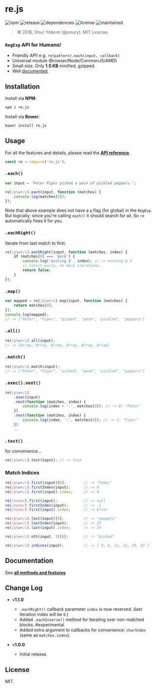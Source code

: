 # re.js

![npm](https://img.shields.io/npm/v/re.js.svg)
![release](https://img.shields.io/github/release/onury/re.svg)
![dependencies](https://david-dm.org/onury/re.svg)
![license](http://img.shields.io/npm/l/re.svg)
![maintained](https://img.shields.io/maintenance/yes/2016.svg)

> © 2016, Onur Yıldırım (@onury). MIT License.  

### `RegExp` API for Humans!  

- Friendly API! e.g. `re(pattern).each(input, callback)`
- Universal module (Browser/Node/CommonJS/AMD)
- Small size. Only **1.5 KB** minified, gzipped.
- Well [documented][docs].

## Installation

Install via **NPM**:
```sh
npm i re.js
```
Install via **Bower**:
```sh
bower install re.js
```

## Usage
For all the features and details, please read the [**API reference**][docs].
```js
const re = require('re.js');
```

### `.each()`

```js
var input = 'Peter Piper picked a peck of pickled peppers.';

re(/p\w+/i).each(input, function (matches) {
    console.log(matches[0]);
});
```
Note that above example does not have a `g` flag (for global) in the `RegExp`. But logically; since you're calling `each()` it should search for all. So `re` automatically fixes it for you.

### `.eachRight()`
Iterate from last match to first.

```js
re(/p\w+/i).eachRight(input, function (matches, index) {
    if (matches[0] === 'peck') {
        console.log('exiting @', index); // —> exiting @ 3
        // return early, no more iterations..
        return false;
    }
});
```

### `.map()`

```js
var mapped = re(/p\w+/i).map(input, function (matches) {
    return matches[0];
});
console.log(mapped);
// —> ["Peter", "Piper", "picked", "peck", "pickled", "peppers"]
```

### `.all()`

```js
re(/p\w+/i).all(input);
// —> [Array, Array, Array, Array, Array, Array]
```

### `.match()`

```js
re(/p\w+/i).match(input);
// —> ["Peter", "Piper", "picked", "peck", "pickled", "peppers"]
```

### `.exec().next()`

```js
re(/p\w+/i)
    .exec(input)
    .next(function (matches, index) {
        console.log(index + ':', matches[0]); // —> 0: "Peter"
    })
    .next(function (matches, index) {
        console.log(index, ':', matches[0]); // —> 1: "Piper"
    })
    ..
```

### `.test()`
for convenience...
```js
re(/p\w+/i).test(input); // —> true
```

### Match Indices

```js
re(/p\w+/i).first(input)[0];        // —> "Peter"
re(/p\w+/i).firstIndex(input);      // —> 0
re(/p\w+/i).first(input).index;     // —> 0

re(/none/).first(input);            // —> null
re(/none/).firstIndex(input);       // —> -1
re(/none/).first(input).index;      // —> Error

re(/p\w+/i).last(input)[0];         // —> "peppers"
re(/p\w+/i).lastIndex(input);       // —> 37
re(/p\w+/i).last(input).index;      // —> 37

re(/p\w+/i).nth(input, 3)[0];       // —> "picked"

re(/p\w+/i).indices(input);         // —> [ 0, 6, 12, 21, 29, 37 ]
```

## Documentation

See [**all methods and features**][docs].

[docs]:https://onury.github.io/re/?api=re

## Change Log

- v**1.1.0**
    + `.eachRight()` callback parameter `index` is now reversed. (last iteration index will be `0`.)
    + Added `.eachInverse()` method for iterating over non-matched blocks. #experimental
    + Added extra argument to callbacks for convenience: `charIndex` (same as `matches.index`).

- v**1.0.0**
    + Initial release.

## License

MIT.

